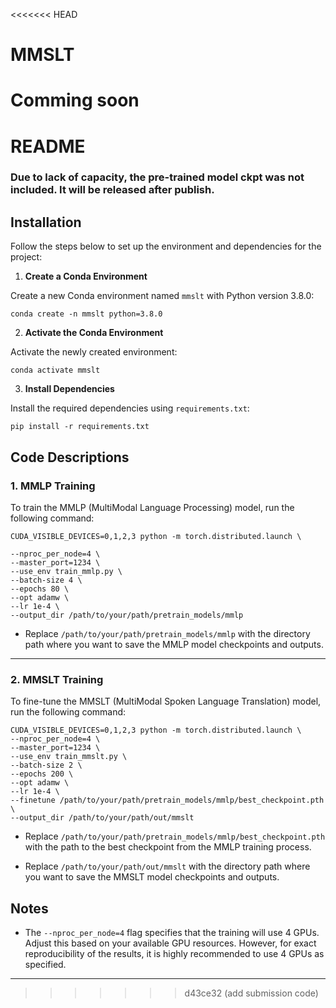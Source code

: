 <<<<<<< HEAD
# MMSLT

Comming soon
=======
# README

### Due to lack of capacity, the pre-trained model ckpt was not included. It will be released after publish.

## Installation

Follow the steps below to set up the environment and dependencies for the project:

1.  **Create a Conda Environment**

Create a new Conda environment named `mmslt` with Python version 3.8.0:

`conda create -n mmslt python=3.8.0`

2.  **Activate the Conda Environment**

Activate the newly created environment:

`conda activate mmslt`

3.  **Install Dependencies**

Install the required dependencies using `requirements.txt`:

`pip install -r requirements.txt`

## Code Descriptions

### 1. **MMLP Training**

  
To train the MMLP (MultiModal Language Processing) model, run the following command:

    CUDA_VISIBLE_DEVICES=0,1,2,3 python -m torch.distributed.launch \
    
    --nproc_per_node=4 \
    --master_port=1234 \
    --use_env train_mmlp.py \
    --batch-size 4 \
    --epochs 80 \
    --opt adamw \ 
    --lr 1e-4 \ 
    --output_dir /path/to/your/path/pretrain_models/mmlp

- Replace `/path/to/your/path/pretrain_models/mmlp` with the directory path where you want to save the MMLP model checkpoints and outputs.

----------

### 2. **MMSLT Training**

To fine-tune the MMSLT (MultiModal Spoken Language Translation) model, run the following command:

    CUDA_VISIBLE_DEVICES=0,1,2,3 python -m torch.distributed.launch \
    --nproc_per_node=4 \
    --master_port=1234 \
    --use_env train_mmslt.py \
    --batch-size 2 \
    --epochs 200 \
    --opt adamw \
    --lr 1e-4 \
    --finetune /path/to/your/path/pretrain_models/mmlp/best_checkpoint.pth \
    --output_dir /path/to/your/path/out/mmslt

- Replace `/path/to/your/path/pretrain_models/mmlp/best_checkpoint.pth` with the path to the best checkpoint from the MMLP training process.

- Replace `/path/to/your/path/out/mmslt` with the directory path where you want to save the MMSLT model checkpoints and outputs.

## Notes
  
- The `--nproc_per_node=4` flag specifies that the training will use 4 GPUs. Adjust this based on your available GPU resources. However, for exact reproducibility of the results, it is highly recommended to use 4 GPUs as specified.

----------
>>>>>>> d43ce32 (add submission code)
